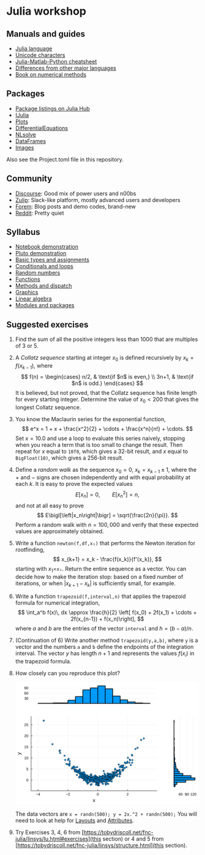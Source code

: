 # Julia workshop

## Manuals and guides

* [Julia language](https://docs.julialang.org/en/v1/)
* [Unicode characters](https://docs.julialang.org/en/v1/manual/unicode-input/)
* [Julia-Matlab-Python cheatsheet](https://cheatsheets.quantecon.org)
* [Differences from other major languages](https://docs.julialang.org/en/v1/manual/noteworthy-differences/)
* [Book on numerical methods](https://tobydriscoll.net/fnc-julia)

## Packages

* [Package listings on Julia Hub](https://juliahub.com/ui/Packages)
* [IJulia](https://julialang.github.io/IJulia.jl/stable/)
* [Plots](http://docs.juliaplots.org/latest/)
* [DifferentialEquations](https://diffeq.sciml.ai/stable/)
* [NLsolve](https://github.com/JuliaNLSolvers/NLsolve.jl)
* [DataFrames](https://dataframes.juliadata.org/stable/)
* [Images](https://juliaimages.org/stable/)

Also see the Project.toml file in this repository.

## Community

* [Discourse](https://discourse.julialang.org/): Good mix of power users and n00bs
* [Zulip](https://julialang.zulipchat.com): Slack-like platform, mostly advanced users and developers
* [Forem](https://forem.julialang.org): Blog posts and demo codes, brand-new
* [Reddit](https://reddit.com/r/julia): Pretty quiet

## Syllabus

* [Notebook demonstration](notebook_demo.ipynb)
* [Pluto demonstration](pluto/Pluto_demo.jl)
* [Basic types and assignments](basic_types.jl)
* [Conditionals and loops](conditionals_loops.jl)
* [Random numbers](random_numbers.ipynb)
* [Functions](functions.jl)
* [Methods and dispatch](methods.ipynb)
* [Graphics](pluto/graphics.jl)
* [Linear algebra](pluto/linear-algebra.jl)
* [Modules and packages](modules_packages.ipynb)

## Suggested exercises

1. Find the sum of all the positive integers less than 1000 that are multiples of 3 or 5.
2. A *Collatz sequence* starting at integer $x_0$ is defined recursively by $x_k = f(x_{k-1})$, where
    $$
    f(n) = \begin{cases} 
    n/2, & \text{if $n$ is even,} \\ 3n+1, & \text{if $n$ is odd.} 
    \end{cases}
    $$
    It is believed, but not proved, that the Collatz sequence has finite length for every starting integer. Determine the value of $x_0 < 200$ that gives the longest Collatz sequence.
3. You know the Maclaurin series for the exponential function,
    $$
    e^x = 1 + x + \frac{x^2}{2} + \cdots + \frac{x^n}{n!} + \cdots. 
    $$
    Set $x=10.0$ and use a loop to evaluate this series naively, stopping when you reach a term that is too small to change the result. Then repeat for $x$ equal to `10f0`, which gives a 32-bit result, and $x$ equal to `BigFloat(10)`, which gives a 256-bit result.
4. Define a *random walk* as the sequence $x_0=0$, $x_k = x_{k-1} \pm 1$, where the $+$ and $-$ signs are chosen independently and with equal probability at each $k$. It is easy to prove the expected values
    $$
    E[x_n] = 0, \qquad E\bigl[x_n^2\bigr] = n,
    $$
    and not at all easy to prove 
    $$
    E\bigl[\left|x_n\right|\bigr] = \sqrt{\frac{2n}{\pi}}. 
    $$
    Perform a random walk with $n=100,000$ and verify that these expected values are approximately obtained.
5. Write a function `newton(f,df,x₁)` that performs the Newton iteration for rootfinding,
    $$
    x_{k+1} = x_k - \frac{f(x_k)}{f'(x_k)},
    $$
    starting with $x_1=$`x₁`. Return the entire sequence as a vector. You can decide how to make the iteration stop: based on a fixed number of iterations, or when $|x_{k+1}-x_k|$ is sufficiently small, for example.
6. Write a function `trapezoid(f,interval,n)` that applies the trapezoid formula for numerical integration,
    $$
    \int_a^b f(x)\, dx \approx \frac{h}{2} \left[ f(x_0) + 2f(x_1) + \cdots + 2f(x_{n-1}) + f(x_n)\right], 
    $$
    where $a$ and $b$ are the entries of the vector `interval` and $h=(b-a)/n$.
7. (Continuation of 6) Write another method `trapezoid(y,a,b)`, where `y` is a vector and the numbers `a` and `b` define the endpoints of the integration interval. The vector $y$ has length $n+1$ and represents the values $f(x_i)$ in the trapezoid formula.
8. How closely can you reproduce this plot?
    
    ![](exercise_plot.svg)

    The data vectors are `x = randn(500); y = 2x.^2 + randn(500);` You will need to look at help for [Layouts](https://docs.juliaplots.org/latest/layouts) and [Attributes](https://docs.juliaplots.org/latest/attributes/).
9. Try Exercises 3, 4, 6 from [https://tobydriscoll.net/fnc-julia/linsys/lu.html#exercises](this section) or 4 and 5 from [https://tobydriscoll.net/fnc-julia/linsys/structure.html](this section).